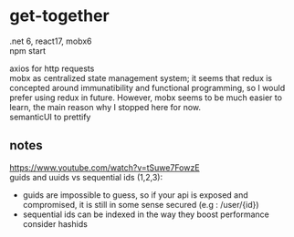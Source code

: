 # get-together
.net 6, react17, mobx6  
npm start

axios for http requests  
mobx as centralized state management system; it seems that redux is concepted around immunatibility and
functional programming, so I would prefer using redux in future. However, mobx seems to be much easier
to learn, the main reason why I stopped here for now.  
semanticUI to prettify


## notes
https://www.youtube.com/watch?v=tSuwe7FowzE  
guids and uuids vs sequential ids (1,2,3):
* guids are impossible to guess, so if your api is exposed and compromised, it is still in some sense secured (e.g : /user/{id})  
* sequential ids can be indexed in the way they boost performance
consider hashids

